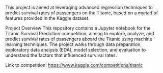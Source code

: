 This project is aimed at leveraging advanced regression techniques to predict survival rates of passengers on the Titanic, based on a myriad of features provided in the Kaggle dataset. 

Project Overview
This repository contains a Jupyter notebook for the Titanic Survival Prediction competition, aiming to explore, analyze, and predict survival rates of passengers aboard the Titanic using machine learning techniques. The project walks through data preparation, exploratory data analysis (EDA), model selection, and evaluation to understand the factors that influenced survival rates.

Link to competition: https://www.kaggle.com/competitions/titanic
